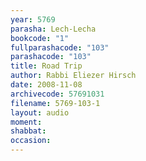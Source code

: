 ```yaml
---
year: 5769
parasha: Lech-Lecha
bookcode: "1"
fullparashacode: "103"
parashacode: "103"
title: Road Trip
author: Rabbi Eliezer Hirsch
date: 2008-11-08
archivecode: 57691031
filename: 5769-103-1
layout: audio
moment: 
shabbat: 
occasion: 
---
```

